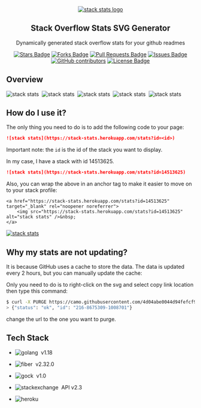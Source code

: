 <div align="center">
  <a href="https://github.com/kubo550/stack-stats">
     <img src="https://user-images.githubusercontent.com/43968748/168917115-9587fc8f-2648-43da-b10f-39743f78295e.png" alt="stack stats logo" />
  </a>

  
  <h2 align="center">Stack Overflow Stats SVG Generator</h2>

  <p align="center">
     Dynamically generated stack overflow stats for your github readmes
    <br />
  </p>
</div>


<div align="center">

<a href="https://github.com/kubo550/stack-stats/stargazers"><img src="https://img.shields.io/github/stars/kubo550/stack-stats" alt="Stars Badge"/></a>
<a href="https://github.com/kubo550/stack-stats/network/members"><img src="https://img.shields.io/github/forks/kubo550/stack-stats" alt="Forks Badge"/></a>
<a href="https://github.com/kubo550/stack-stats/pulls"><img src="https://img.shields.io/github/issues-pr/kubo550/stack-stats" alt="Pull Requests Badge"/></a>
<a href="https://github.com/kubo550/stack-stats/issues"><img src="https://img.shields.io/github/issues/kubo550/stack-stats" alt="Issues Badge"/></a>
<a href="https://github.com/kubo550/stack-stats/graphs/contributors"><img alt="GitHub contributors" src="https://img.shields.io/github/contributors/kubo550/stack-stats?color=2b9348"></a>
<a href="https://github.com/kubo550/stack-stats/blob/master/LICENSE"><img src="https://img.shields.io/github/license/kubo550/stack-stats?color=2b9348" alt="License Badge"/></a>

</div>


## Overview

<!-- HERE YOU GO!  -->

<img src="https://stack-stats.herokuapp.com/stats?id=123" alt="stack stats" />&nbsp;
<img src="https://stack-stats.herokuapp.com/stats?id=5798347" alt="stack stats" />&nbsp;
<img src="https://stack-stats.herokuapp.com/stats?id=10739437" alt="stack stats" />&nbsp;
<img src="https://stack-stats.herokuapp.com/stats?id=15284154" alt="stack stats" />&nbsp;
<img src="https://stack-stats.herokuapp.com/stats?id=6904888" alt="stack stats" />&nbsp;



## How do I use it?

The only thing you need to do is to add the following code to your page:

```md
![stack stats](https://stack-stats.herokuapp.com/stats?id=<id>)
```

Important note: the `id` is the id of the stack you want to display.

In my case, I have a stack with id 14513625.

```md
![stack stats](https://stack-stats.herokuapp.com/stats?id=14513625)
```


Also, you can wrap the above in an anchor tag to make it easier to move on to your stack profile:

```
<a href="https://stack-stats.herokuapp.com/stats?id=14513625" target="_blank" rel="noopener noreferrer">
    <img src="https://stack-stats.herokuapp.com/stats?id=14513625" alt="stack stats" />&nbsp;
</a>
```

<a href="https://stackoverflow.com/users/14513625/jakub-kurdziel" target="_blank" rel="noopener noreferrer" title="My Stack Overflow Profile">
    <img src="https://stack-stats.herokuapp.com/stats?id=14513625" alt="stack stats" />
</a>





## Why my stats are not updating?

It is because GitHub uses a cache to store the data. The data is updated every 2 hours, but you can manually update the cache:

Only you need to do is to right-click on the svg and select copy link location then type this command:


```bash
$ curl -X PURGE https://camo.githubusercontent.com/4d04abe0044d94fefcf9af2133223....
> {"status": "ok", "id": "216-8675309-1008701"}

```
change the url to the one you want to purge.


## Tech Stack

* ![golang](https://img.shields.io/badge/GO-05122A?style=flat&logo=go)&nbsp; v1.18

* ![fiber](https://img.shields.io/badge/Fiber-05122A?style=flat&logo=go)&nbsp; v2.32.0

* ![gock](https://img.shields.io/badge/gock-05122A?style=flat&logo=go)&nbsp; v1.0

* ![stackexchange](https://img.shields.io/badge/stackexchange-05122A?style=flat&logo=stackexchange)&nbsp; API v2.3

* ![heroku](https://img.shields.io/badge/heroku-05122A?style=flat&logo=heroku)&nbsp;



